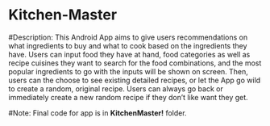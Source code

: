 # Kitchen-Master

#Description: 
This Android App aims to give users recommendations on what ingredients to buy and what to cook based on the ingredients they have. 
Users can input food they have at hand, food categories as well as recipe cuisines they want to search for the food combinations, and the most popular ingredients to go with the inputs will be shown on screen. 
Then, users can the choose to see existing detailed recipes, or let the App go wild to create a random, original recipe. 
Users can always go back or immediately create a new random recipe if they don’t like want they get.

#Note:
Final code for app is in **KitchenMaster!** folder.
